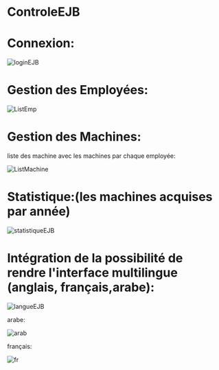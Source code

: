 # ControleEJB
 
# Connexion:


![loginEJB](https://github.com/safiyadaoudi01/ControleEJB/assets/120654774/4a75c722-593e-433e-b70f-4dcfd6c5bdca)



# Gestion des Employées:



![ListEmp](https://github.com/safiyadaoudi01/ControleEJB/assets/120654774/37b1bb9e-de90-4881-9fcf-146d86f4cc52)



# Gestion des Machines:

liste des machine avec les machines par chaque employée:


![ListMachine](https://github.com/safiyadaoudi01/ControleEJB/assets/120654774/f89b21f6-af2c-4dd0-8904-65a3a83c6d7a)

# Statistique:(les machines acquises par année)


![statistiqueEJB](https://github.com/safiyadaoudi01/ControleEJB/assets/120654774/73a80a50-b56b-46bf-b3c5-76e6f2ca8c83)



# Intégration de la possibilité de rendre l'interface multilingue (anglais, français,arabe):


![langueEJB](https://github.com/safiyadaoudi01/ControleEJB/assets/120654774/4e9c4a3b-4cb6-40e6-a38f-61a8d8f35942)


arabe:


![arab](https://github.com/safiyadaoudi01/ControleEJB/assets/120654774/f4805bc8-a55d-4d3a-9c2f-630ed2666474)


français:


![fr](https://github.com/safiyadaoudi01/ControleEJB/assets/120654774/d2530f10-d53f-4488-874c-6d2eeda6dd06)

